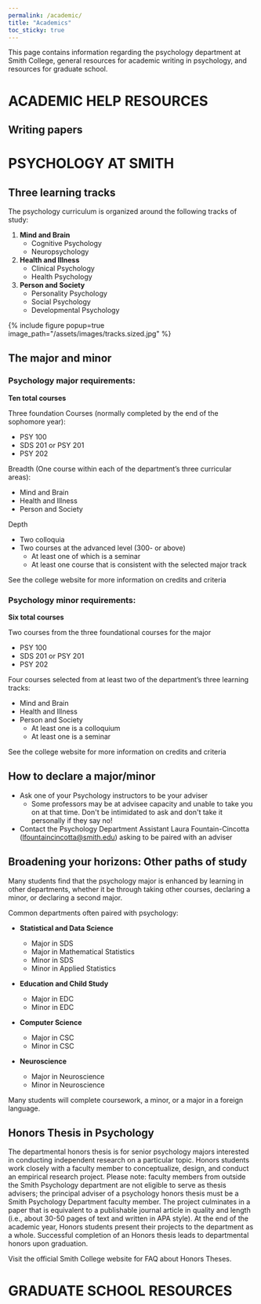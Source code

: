 ```yaml
---
permalink: /academic/
title: "Academics"
toc_sticky: true
---
```

This page contains information regarding the psychology department at Smith College, general resources for academic writing in psychology, and resources for graduate school.

# ACADEMIC HELP RESOURCES

## Writing papers


# PSYCHOLOGY AT SMITH

## Three learning tracks
The psychology curriculum is organized around the following tracks of study:
1. **Mind and Brain**
    - Cognitive Psychology
    - Neuropsychology
2. **Health and Illness**
    - Clinical Psychology
    - Health Psychology 
3. **Person and Society**
    - Personality Psychology
    - Social Psychology
    - Developmental Psychology

{% include figure popup=true image_path="/assets/images/tracks.sized.jpg" %}


## The major and minor
### Psychology major requirements:
**Ten total courses**

Three foundation Courses (normally completed by the end of the sophomore year):
 - PSY 100
 - SDS 201 or PSY 201
 - PSY 202

Breadth (One course within each of the department’s three curricular areas):
 - Mind and Brain
 - Health and Illness
 - Person and Society

Depth
 - Two colloquia
 - Two courses at the advanced level (300- or above)
     - At least one of which is a seminar
     - At least one course that is consistent with the selected major track

See the college website for more information on credits and criteria

### Psychology minor requirements:

**Six total courses**

Two courses from the three foundational courses for the major 
 - PSY 100
 - SDS 201 or PSY 201
 - PSY 202
   
Four courses selected from at least two of the department’s three learning tracks:
 - Mind and Brain
 - Health and Illness
 - Person and Society
     - At least one is a colloquium
     - At least one is a seminar

See the college website for more information on credits and criteria

## How to declare a major/minor

  - Ask one of your Psychology instructors to be your adviser
     - Some professors may be at advisee capacity and unable to take you on at that time. Don't be intimidated to ask and don't take it personally if they say no!
  - Contact the Psychology Department Assistant Laura Fountain-Cincotta (lfountaincincotta@smith.edu) asking to be paired with an adviser 


## Broadening your horizons: Other paths of study

Many students find that the psychology major is enhanced by learning in other departments, whether it be through taking other courses, declaring a minor, or declaring a second major.

Common departments often paired with psychology:

- **Statistical and Data Science**
    - Major in SDS
    - Major in Mathematical Statistics
    - Minor in SDS
    - Minor in Applied Statistics 

- **Education and Child Study**
    - Major in EDC
    - Minor in EDC

- **Computer Science**
    - Major in CSC
    - Minor in CSC

- **Neuroscience**
    - Major in Neuroscience
    - Minor in Neuroscience

Many students will complete coursework, a minor, or a major in a foreign language.

## Honors Thesis in Psychology

The departmental honors thesis is for senior psychology majors interested in conducting independent research on a particular topic. Honors students work closely with a faculty member to conceptualize, design, and conduct an empirical research project. Please note: faculty members from outside the Smith Psychology department are not eligible to serve as thesis advisers; the principal adviser of a psychology honors thesis must be a Smith Psychology Department faculty member. The project culminates in a paper that is equivalent to a publishable journal article in quality and length (i.e., about 30-50 pages of text and written in APA style). At the end of the academic year, Honors students present their projects to the department as a whole. Successful completion of an Honors thesis leads to departmental honors upon graduation.

Visit the official Smith College website for FAQ about Honors Theses.


# GRADUATE SCHOOL RESOURCES
